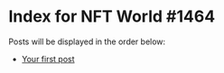 # Index for NFT World #1464
Posts will be displayed in the order below:

- [Your first post](./001-first.md)

